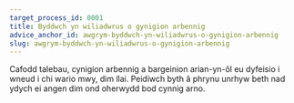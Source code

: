 ```yaml
---
target_process_id: 0001
title: Byddwch yn wiliadwrus o gynigion arbennig
advice_anchor_id: awgrym-byddwch-yn-wiliadwrus-o-gynigion-arbennig
slug: awgrym-byddwch-yn-wiliadwrus-o-gynigion-arbennig
---
```


Cafodd talebau, cynigion arbennig a bargeinion arian-yn-ôl eu dyfeisio i wneud i chi wario mwy, dim llai. Peidiwch byth â phrynu unrhyw beth nad ydych ei angen dim ond oherwydd bod cynnig arno.
